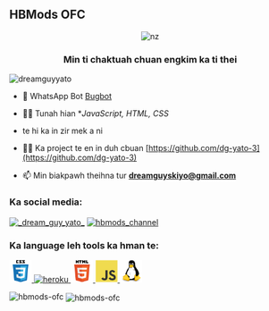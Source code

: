 ## HBMods OFC
<p align="center">
<img src="https://telegra.ph/file/cad7038fe82e47f79c609.jpg" alt="nz" width="350"/>
</p>

<h3 align="center">Min ti chaktuah chuan engkim ka ti thei</h3>

<p align="left"> <img src="https://komarev.com/ghpvc/?username=dreamguy-yato&label=Profile%20views&color=0e75b6&style=flat" alt="dreamguyyato" /> </p>

- 🤖 WhatsApp Bot  [Bugbot](https://github.com/dg-yato-3/yato)

- 👨‍💻 Tunah hian **JavaScript, HTML, CSS*

* te hi ka in zir mek a ni

- 👨‍💻 Ka project te en in duh cbuan [https://github.com/dg-yato-3](https://github.com/dg-yato-3)

- 📫 Min biakpawh theihna tur **dreamguyskiyo@gmail.com**

<h3 align="left">Ka social media:</h3>
<p align="left">
<a href="https://instagram.com/_dream_guy_yato_" target="blank"><img align="center" src="https://raw.githubusercontent.com/rahuldkjain/github-profile-readme-generator/master/src/images/icons/Social/instagram.svg" alt="_dream_guy_yato_" height="30" width="40" /></a>
<a href="https://www.youtube.com/c/hbmods_channel" target="blank"><img align="center" src="https://raw.githubusercontent.com/rahuldkjain/github-profile-readme-generator/master/src/images/icons/Social/youtube.svg" alt="hbmods_channel" height="30" width="40" /></a>
</p>

<h3 align="left">Ka language leh tools ka hman te:</h3>
<p align="left"> <a href="https://www.w3schools.com/css/" target="_blank" rel="noreferrer"> <img src="https://raw.githubusercontent.com/devicons/devicon/master/icons/css3/css3-original-wordmark.svg" alt="css3" width="40" height="40"/> </a> <a href="https://heroku.com" target="_blank" rel="noreferrer"> <img src="https://www.vectorlogo.zone/logos/heroku/heroku-icon.svg" alt="heroku" width="40" height="40"/> </a> <a href="https://www.w3.org/html/" target="_blank" rel="noreferrer"> <img src="https://raw.githubusercontent.com/devicons/devicon/master/icons/html5/html5-original-wordmark.svg" alt="html5" width="40" height="40"/> </a> <a href="https://developer.mozilla.org/en-US/docs/Web/JavaScript" target="_blank" rel="noreferrer"> <img src="https://raw.githubusercontent.com/devicons/devicon/master/icons/javascript/javascript-original.svg" alt="javascript" width="40" height="40"/> </a> <a href="https://www.linux.org/" target="_blank" rel="noreferrer"> <img src="https://raw.githubusercontent.com/devicons/devicon/master/icons/linux/linux-original.svg" alt="linux" width="40" height="40"/> </a> </p>

<p><img align="left" src="https://github-readme-stats.vercel.app/api/top-langs?username=hbmods-ofc&show_icons=true&locale=en&layout=compact" alt="hbmods-ofc" /></p>

<p>&nbsp;<img align="center" src="https://github-readme-stats.vercel.app/api?username=hbmods-ofc&show_icons=true&locale=en" alt="hbmods-ofc" /></p>
